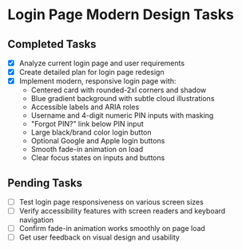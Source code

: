 # Login Page Modern Design Tasks

## Completed Tasks

-   [x] Analyze current login page and user requirements
-   [x] Create detailed plan for login page redesign
-   [x] Implement modern, responsive login page with:
    -   Centered card with rounded-2xl corners and shadow
    -   Blue gradient background with subtle cloud illustrations
    -   Accessible labels and ARIA roles
    -   Username and 4-digit numeric PIN inputs with masking
    -   "Forgot PIN?" link below PIN input
    -   Large black/brand color login button
    -   Optional Google and Apple login buttons
    -   Smooth fade-in animation on load
    -   Clear focus states on inputs and buttons

## Pending Tasks

-   [ ] Test login page responsiveness on various screen sizes
-   [ ] Verify accessibility features with screen readers and keyboard navigation
-   [ ] Confirm fade-in animation works smoothly on page load
-   [ ] Get user feedback on visual design and usability
